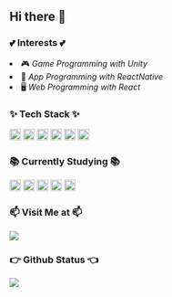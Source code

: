 ## Hi there 👋 

<h3>💕 Interests 💕</h3>
<ul></ul>
  <li>🎮 <i>Game Programming with Unity</i></li>
  <li>📱 <i>App Programming with ReactNative</i></li>
  <li>🖥️ <i>Web Programming with React</i></li>
</ul>

<h3>✨ Tech Stack ✨</h3>
<span>
  <img height="20" src="https://ziadoua.github.io/m3-Markdown-Badges/badges/HTML/html1.svg">
  <img height="20" src="https://ziadoua.github.io/m3-Markdown-Badges/badges/CSS/css1.svg">
  <img height="20" src="https://ziadoua.github.io/m3-Markdown-Badges/badges/Javascript/javascript3.svg">
  <img height="20" src="https://ziadoua.github.io/m3-Markdown-Badges/badges/ReactNative/reactnative1.svg">
  <img height="20" src="https://ziadoua.github.io/m3-Markdown-Badges/badges/Python/python3.svg">
  <img height="20" src="https://ziadoua.github.io/m3-Markdown-Badges/badges/Firebase/firebase1.svg">
</span>

<br>

<h3>📚 Currently Studying 📚</h3>
<span>
  <img height="20" src="https://ziadoua.github.io/m3-Markdown-Badges/badges/C++/c++1.svg">
  <img height="20" src="https://ziadoua.github.io/m3-Markdown-Badges/badges/CSharp/csharp1.svg">
  <img height="20" src="https://ziadoua.github.io/m3-Markdown-Badges/badges/React/react2.svg">
  <img height="20" src="https://ziadoua.github.io/m3-Markdown-Badges/badges/NodeJS/nodejs2.svg"> 
  <img height="20" src="https://ziadoua.github.io/m3-Markdown-Badges/badges/AWS/aws2.svg">
</span>

<br>

<h3>📫 Visit Me at 📫</h3>
<span>
<a href="https://velog.io/@gradeten"><img src="https://img.shields.io/badge/Tech%20Blog-11B48A?style=flat-square&logo=Vimeo&logoColor=white&link=https://velog.io/@gradeten"/></a>
</span>

<br>

<h3>👉 Github Status 👈</h3>
<picture>
  <source
    srcset="https://github-readme-stats.vercel.app/api?username=gradeten&show_icons=true&theme=dark"
    media="(prefers-color-scheme: dark)"
  />
  <source
    srcset="https://github-readme-stats.vercel.app/api?username=gradeten&show_icons=true"
    media="(prefers-color-scheme: light), (prefers-color-scheme: no-preference)"
  />
  <img src="https://github-readme-stats.vercel.app/api?username=gradeten&show_icons=true" />
</picture>

